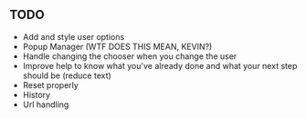 ## TODO
* Add and style user options
* Popup Manager (WTF DOES THIS MEAN, KEVIN?)
* Handle changing the chooser when you change the user
* Improve help to know what you've already done and what your next step should be (reduce text)
* Reset properly
* History
* Url handling